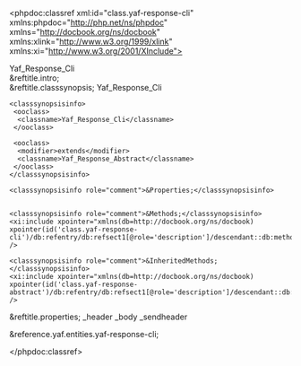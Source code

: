 <?xml version="1.0" encoding="utf-8"?>
<!-- $Revision: 317663 $ -->

<phpdoc:classref xml:id="class.yaf-response-cli" xmlns:phpdoc="http://php.net/ns/phpdoc" xmlns="http://docbook.org/ns/docbook" xmlns:xlink="http://www.w3.org/1999/xlink" xmlns:xi="http://www.w3.org/2001/XInclude">

 <title>The Yaf_Response_Cli class</title>
 <titleabbrev>Yaf_Response_Cli</titleabbrev>

 <partintro>

<!-- {{{ Yaf_Response_Cli intro -->
  <section xml:id="yaf-response-cli.intro">
   &reftitle.intro;
   <para>

   </para>
  </section>
<!-- }}} -->

  <section xml:id="yaf-response-cli.synopsis">
   &reftitle.classsynopsis;

<!-- {{{ Synopsis -->
   <classsynopsis>
    <ooclass><classname>Yaf_Response_Cli</classname></ooclass>

<!-- {{{ Class synopsis -->
    <classsynopsisinfo>
     <ooclass>
      <classname>Yaf_Response_Cli</classname>
     </ooclass>
     
     <ooclass>
      <modifier>extends</modifier>
      <classname>Yaf_Response_Abstract</classname>
     </ooclass>
    </classsynopsisinfo>
<!-- }}} -->
    <classsynopsisinfo role="comment">&Properties;</classsynopsisinfo>

    
    <classsynopsisinfo role="comment">&Methods;</classsynopsisinfo>
    <xi:include xpointer="xmlns(db=http://docbook.org/ns/docbook) xpointer(id('class.yaf-response-cli')/db:refentry/db:refsect1[@role='description']/descendant::db:methodsynopsis[1])" />
    
    <classsynopsisinfo role="comment">&InheritedMethods;</classsynopsisinfo>
    <xi:include xpointer="xmlns(db=http://docbook.org/ns/docbook) xpointer(id('class.yaf-response-abstract')/db:refentry/db:refsect1[@role='description']/descendant::db:methodsynopsis[1])" />

   </classsynopsis>
<!-- }}} -->

  </section>

  
<!-- {{{ Yaf_Response_Cli properties -->
  <section xml:id="yaf-response-cli.props">
   &reftitle.properties;
   <variablelist>
    <varlistentry xml:id="yaf-response-cli.props.header">
     <term><varname>_header</varname></term>
     <listitem>
      <para></para>
     </listitem>
    </varlistentry>
    <varlistentry xml:id="yaf-response-cli.props.body">
     <term><varname>_body</varname></term>
     <listitem>
      <para></para>
     </listitem>
    </varlistentry>
    <varlistentry xml:id="yaf-response-cli.props.sendheader">
     <term><varname>_sendheader</varname></term>
     <listitem>
      <para></para>
     </listitem>
    </varlistentry>
   </variablelist>
  </section>
<!-- }}} -->


 </partintro>

 &reference.yaf.entities.yaf-response-cli;

</phpdoc:classref>

<!-- Keep this comment at the end of the file
Local variables:
mode: sgml
sgml-omittag:t
sgml-shorttag:t
sgml-minimize-attributes:nil
sgml-always-quote-attributes:t
sgml-indent-step:1
sgml-indent-data:t
indent-tabs-mode:nil
sgml-parent-document:nil
sgml-default-dtd-file:"~/.phpdoc/manual.ced"
sgml-exposed-tags:nil
sgml-local-catalogs:nil
sgml-local-ecat-files:nil
End:
vim600: syn=xml fen fdm=syntax fdl=2 si
vim: et tw=78 syn=sgml
vi: ts=1 sw=1
-->
